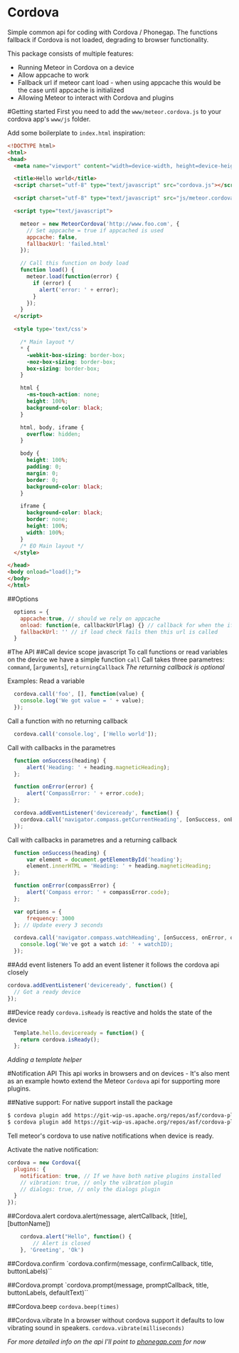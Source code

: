 Cordova
=======
Simple common api for coding with Cordova / Phonegap. The functions fallback if Cordova is not loaded, degrading to browser functionality.

This package consists of multiple features:
* Running Meteor in Cordova on a device
* Allow appcache to work
* Fallback url if meteor cant load - when using appcache this would be the case until appcache is initialized
* Allowing Meteor to interact with Cordova and plugins

#Getting started
First you need to add the `www/meteor.cordova.js` to your cordova app's `www/js` folder.

Add some boilerplate to `index.html` inspiration:
```html
<!DOCTYPE html>
<html>
<head>
  <meta name="viewport" content="width=device-width, height=device-height, initial-scale=1, maximum-scale=1, user-scalable=no"/>

  <title>Hello world</title>
  <script charset="utf-8" type="text/javascript" src="cordova.js"></script>

  <script charset="utf-8" type="text/javascript" src="js/meteor.cordova.js"></script>

  <script type="text/javascript">

    meteor = new MeteorCordova('http://www.foo.com', {
      // Set appcache = true if appcached is used
      appcache: false,
      fallbackUrl: 'failed.html'
    });

    // Call this function on body load
    function load() {
      meteor.load(function(error) {
        if (error) {
          alert('error: ' + error);
        }
      });
    }
  </script>

  <style type='text/css'>

    /* Main layout */
    * {
      -webkit-box-sizing: border-box;
      -moz-box-sizing: border-box;
      box-sizing: border-box;
    }

    html {
      -ms-touch-action: none;
      height: 100%;
      background-color: black;
    }

    html, body, iframe {
      overflow: hidden;
    }

    body {
      height: 100%;
      padding: 0;
      margin: 0;
      border: 0;
      background-color: black;
    }

    iframe {
      background-color: black;
      border: none;
      height: 100%;
      width: 100%;
    }
    /* EO Main layout */
  </style>

</head>
<body onload="load();">
</body>
</html>
```

##Options
```js
  options = {
    appcache:true, // should we rely on appcache
    onload: function(e, callbackUrlFlag) {} // callback for when the iframe is loaded with meteor or fallbackUrl (if callbackUrlFlag == true)
    fallbackUrl: '' // if load check fails then this url is called
  }
```

#The API
##Call device scope javascript
To call functions or read variables on the device we have a simple function `call`
Call takes three parametres:
`command`, [`arguments`], `returningCallback`
*The returning callback is optional*

Examples:
Read a variable
```js
  cordova.call('foo', [], function(value) {
    console.log('We got value = ' + value);
  });
```
Call a function with no returning callback
```js
  cordova.call('console.log', ['Hello world']);
```

Call with callbacks in the parametres
```js
  function onSuccess(heading) {
      alert('Heading: ' + heading.magneticHeading);
  };

  function onError(error) {
      alert('CompassError: ' + error.code);
  };

  cordova.addEventListener('deviceready', function() {
    cordova.call('navigator.compass.getCurrentHeading', [onSuccess, onError]);
  });
```

Call with callbacks in parametres and a returning callback
```js
  function onSuccess(heading) {
      var element = document.getElementById('heading');
      element.innerHTML = 'Heading: ' + heading.magneticHeading;
  };

  function onError(compassError) {
      alert('Compass error: ' + compassError.code);
  };

  var options = {
      frequency: 3000
  }; // Update every 3 seconds

  cordova.call('navigator.compass.watchHeading', [onSuccess, onError, options], function(watchID) {
    console.log('We've got a watch id: ' + watchID);
  });
```

##Add event listeners
To add an event listener it follows the cordova api closely
```js
cordova.addEventListener('deviceready', function() {
  // Got a ready device
});
```

##Device ready
`cordova.isReady` is reactive and holds the state of the device

```js
  Template.hello.deviceready = function() {
    return cordova.isReady();
  };
```
*Adding a template helper*

#Notification API
This api works in browsers and on devices - It's also ment as an example howto extend the Meteor `Cordova` api for supporting more plugins.

##Native support:
For native support install the package
```bash
$ cordova plugin add https://git-wip-us.apache.org/repos/asf/cordova-plugin-vibration.git
$ cordova plugin add https://git-wip-us.apache.org/repos/asf/cordova-plugin-dialogs.git
```
Tell meteor's cordova to use native notifications when device is ready.

Activate the native notification:
```js
cordova = new Cordova({
  plugins: {
    notification: true, // If we have both native plugins installed
    // vibration: true, // only the vibration plugin
    // dialogs: true, // only the dialogs plugin
  }
});
```

##Cordova.alert
cordova.alert(message, alertCallback, [title], [buttonName])
```js
    cordova.alert("Hello", function() {
        // Alert is closed
    }, 'Greeting', 'Ok')
```

##Cordova.confirm
`cordova.confirm(message, confirmCallback, title, buttonLabels)``

##Cordova.prompt
`cordova.prompt(message, promptCallback, title, buttonLabels, defaultText)``

##Cordova.beep
`cordova.beep(times)`

##Cordova.vibrate
In a browser without cordova support it defaults to low vibrating sound in speakers.
`cordova.vibrate(milliseconds)`

*For more detailed info on the api I'll point to [phonegap.com](http://www.phonegap.com) for now*